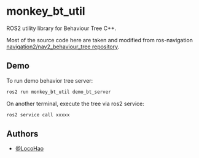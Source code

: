 # monkey_bt_util
ROS2 utility library for Behaviour Tree C++.

Most of the source code here are taken and modified from ros-navigation [navigation2/nav2_behaviour_tree repository](https://github.com/ros-navigation/navigation2/tree/main/nav2_behavior_tree).

## Demo
To run demo behavior tree server:
```bash
ros2 run monkey_bt_util demo_bt_server
```

On another terminal, execute the tree via ros2 service:
```bash
ros2 service call xxxxx
```

## Authors
- [@LocoHao](https://github.com/LocoHao)

